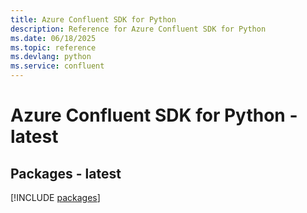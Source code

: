 ```yaml
---
title: Azure Confluent SDK for Python
description: Reference for Azure Confluent SDK for Python
ms.date: 06/18/2025
ms.topic: reference
ms.devlang: python
ms.service: confluent
---
```

# Azure Confluent SDK for Python - latest
## Packages - latest
[!INCLUDE [packages](confluent-index.md)]